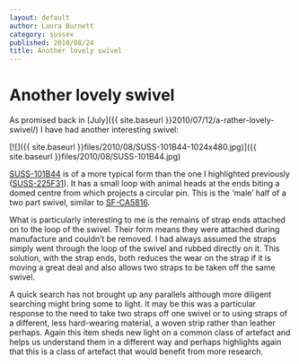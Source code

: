 ```yaml
---
layout: default
author: Laura Burnett
category: sussex
published: 2010/08/24
title: Another lovely swivel
---
```

# Another lovely swivel


As promised back in [July]({{ site.baseurl }}2010/07/12/a-rather-lovely-swivel/) I have had another interesting swivel:

[![]({{ site.baseurl }}files/2010/08/SUSS-101B44-1024x480.jpg)]({{ site.baseurl }}files/2010/08/SUSS-101B44.jpg)

[SUSS-101B44](http://finds.org.uk/database/artefacts/record/id/391910) is of a more typical form than the one I highlighted previously ([SUSS-225F31](http://finds.org.uk/database/artefacts/record/id/395344)). It has a small loop with animal heads at the ends biting a domed centre from which projects a circular pin. This is the ‘male’ half of a two part swivel, similar to [SF-CA5816](http://finds.org.uk/database/artefacts/record/id/252217).

What is particularly interesting to me is the remains of strap ends attached on to the loop of the swivel. Their form means they were attached during manufacture and couldn’t be removed. I had always assumed the straps simply went through the loop of the swivel and rubbed directly on it. This solution, with the strap ends, both reduces the wear on the strap if it is moving a great deal and also allows two straps to be taken off the same swivel.

A quick search has not brought up any parallels although more diligent searching might bring some to light. It may be this was a particular response to the need to take two straps off one swivel or to using straps of a different, less hard-wearing material, a woven strip rather than leather perhaps. Again this item sheds new light on a common class of artefact and helps us understand them in a different way and perhaps highlights again that this is a class of artefact that would benefit from more research.